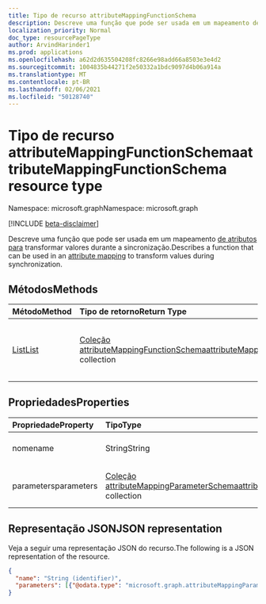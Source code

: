 ```yaml
---
title: Tipo de recurso attributeMappingFunctionSchema
description: Descreve uma função que pode ser usada em um mapeamento de atributos para transformar valores durante a sincronização.
localization_priority: Normal
doc_type: resourcePageType
author: ArvindHarinder1
ms.prod: applications
ms.openlocfilehash: a62d2d635504208fc8266e98add66a8503e3e4d2
ms.sourcegitcommit: 1004835b44271f2e50332a1bdc9097d4b06a914a
ms.translationtype: MT
ms.contentlocale: pt-BR
ms.lasthandoff: 02/06/2021
ms.locfileid: "50128740"
---
```

# <a name="attributemappingfunctionschema-resource-type"></a><span data-ttu-id="7d151-103">Tipo de recurso attributeMappingFunctionSchema</span><span class="sxs-lookup"><span data-stu-id="7d151-103">attributeMappingFunctionSchema resource type</span></span>

<span data-ttu-id="7d151-104">Namespace: microsoft.graph</span><span class="sxs-lookup"><span data-stu-id="7d151-104">Namespace: microsoft.graph</span></span>

[!INCLUDE [beta-disclaimer](../../includes/beta-disclaimer.md)]

<span data-ttu-id="7d151-105">Descreve uma função que pode ser usada em um mapeamento [de atributos para](synchronization-attributemapping.md) transformar valores durante a sincronização.</span><span class="sxs-lookup"><span data-stu-id="7d151-105">Describes a function that can be used in an [attribute mapping](synchronization-attributemapping.md) to transform values during synchronization.</span></span>

## <a name="methods"></a><span data-ttu-id="7d151-106">Métodos</span><span class="sxs-lookup"><span data-stu-id="7d151-106">Methods</span></span>

| <span data-ttu-id="7d151-107">Método</span><span class="sxs-lookup"><span data-stu-id="7d151-107">Method</span></span>           | <span data-ttu-id="7d151-108">Tipo de retorno</span><span class="sxs-lookup"><span data-stu-id="7d151-108">Return Type</span></span>    |<span data-ttu-id="7d151-109">Descrição</span><span class="sxs-lookup"><span data-stu-id="7d151-109">Description</span></span>|
|:---------------|:--------|:----------|
|[<span data-ttu-id="7d151-110">List</span><span class="sxs-lookup"><span data-stu-id="7d151-110">List</span></span>](../api/synchronization-synchronizationschema-functions.md) | <span data-ttu-id="7d151-111">[Coleção attributeMappingFunctionSchema](../resources/synchronization-attributemappingfunctionschema.md)</span><span class="sxs-lookup"><span data-stu-id="7d151-111">[attributeMappingFunctionSchema](../resources/synchronization-attributemappingfunctionschema.md) collection</span></span>|<span data-ttu-id="7d151-112">Listar funções de mapeamento de atributos com suporte.</span><span class="sxs-lookup"><span data-stu-id="7d151-112">List supported attribute mapping functions.</span></span>|

## <a name="properties"></a><span data-ttu-id="7d151-113">Propriedades</span><span class="sxs-lookup"><span data-stu-id="7d151-113">Properties</span></span>

| <span data-ttu-id="7d151-114">Propriedade</span><span class="sxs-lookup"><span data-stu-id="7d151-114">Property</span></span>                   | <span data-ttu-id="7d151-115">Tipo</span><span class="sxs-lookup"><span data-stu-id="7d151-115">Type</span></span>                      | <span data-ttu-id="7d151-116">Descrição</span><span class="sxs-lookup"><span data-stu-id="7d151-116">Description</span></span>    |
|:---------------------------|:-------------------------|:---------------|
|<span data-ttu-id="7d151-117">nome</span><span class="sxs-lookup"><span data-stu-id="7d151-117">name</span></span>                        |<span data-ttu-id="7d151-118">String</span><span class="sxs-lookup"><span data-stu-id="7d151-118">String</span></span>                    |<span data-ttu-id="7d151-119">Nome do operador.</span><span class="sxs-lookup"><span data-stu-id="7d151-119">Operator name.</span></span> |
|<span data-ttu-id="7d151-120">parameters</span><span class="sxs-lookup"><span data-stu-id="7d151-120">parameters</span></span>                  |<span data-ttu-id="7d151-121">[Coleção attributeMappingParameterSchema](../resources/synchronization-attributemappingparameterschema.md)</span><span class="sxs-lookup"><span data-stu-id="7d151-121">[attributeMappingParameterSchema](../resources/synchronization-attributemappingparameterschema.md) collection</span></span>  |<span data-ttu-id="7d151-122">Coleção de parâmetros de função.</span><span class="sxs-lookup"><span data-stu-id="7d151-122">Collection of function parameters.</span></span>|

## <a name="json-representation"></a><span data-ttu-id="7d151-123">Representação JSON</span><span class="sxs-lookup"><span data-stu-id="7d151-123">JSON representation</span></span>

<span data-ttu-id="7d151-124">Veja a seguir uma representação JSON do recurso.</span><span class="sxs-lookup"><span data-stu-id="7d151-124">The following is a JSON representation of the resource.</span></span>

<!-- {
  "blockType": "resource",
  "optionalProperties": [

  ],
  "@odata.type": "microsoft.graph.attributeMappingFunctionSchema"
}-->

```json
{
  "name": "String (identifier)",
  "parameters": [{"@odata.type": "microsoft.graph.attributeMappingParameterSchema"}]
}

```

<!-- uuid: 8fcb5dbc-d5aa-4681-8e31-b001d5168d79
2015-10-25 14:57:30 UTC -->
<!--
{
  "type": "#page.annotation",
  "description": "attributeMappingFunctionSchema resource",
  "keywords": "",
  "section": "documentation",
  "tocPath": "",
  "suppressions": []
}
-->


